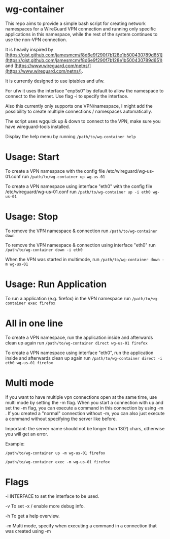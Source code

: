 # wg-container
This repo aims to provide a simple bash script for creating network namespaces for a WireGuard VPN connection and running only specific applications in this namespace, while the rest of the system continues to use the non-VPN connection.

It is heavily inspired by [https://gist.github.com/jamesmcm/f8d6e9f290f7b128e1b500430789d651](https://gist.github.com/jamesmcm/f8d6e9f290f7b128e1b500430789d651) and [https://www.wireguard.com/netns/](https://www.wireguard.com/netns/).

It is currently designed to use iptables and ufw.

For ufw it uses the interface "enp5s0" by default to allow the namespace to connect to the internet. Use flag -i to specify the interface.

Also this currently only supports one VPN/namespace, I might add the possibility to create multiple connections / namespaces automatically.

The script uses wgquick up & down to connect to the VPN, make sure you have wireguard-tools installed.

Display the help menu by running ```/path/to/wg-container help```

# Usage: Start
To create a VPN namespace with the config file /etc/wireguard/wg-us-01.conf run ```/path/to/wg-container up wg-us-01```

To create a VPN namespace using interface "eth0" with the config file /etc/wireguard/wg-us-01.conf run ```/path/to/wg-container up -i eth0 wg-us-01```

# Usage: Stop
To remove the VPN namespace & connection run ```/path/to/wg-container down```

To remove the VPN namespace & connection using interface "eth0" run ```/path/to/wg-container down -i eth0```

When the VPN was started in multimode, run ```/path/to/wg-container down -m wg-us-01```

# Usage: Run Application
To run a application (e.g. firefox) in the VPN namespace run ```/path/to/wg-container exec firefox```

# All in one line
To create a VPN namespace, run the application inside and afterwards clean up again run ```/path/to/wg-container direct wg-us-01 firefox```

To create a VPN namespace using interface "eth0", run the application inside and afterwards clean up again run ```/path/to/wg-container direct -i eth0 wg-us-01 firefox```

# Multi mode
If you want to have multiple vpn connections open at the same time, use multi mode by setting the -m flag. When you start a connection with up and set the -m flag, you can execute a command in this connection by using -m <servername>. If you created a "normal" connection without -m, you can also just execute a command without specifying the server like before.

Important: the server name should not be longer than 13(?) chars, otherwise you will get an error.

Example:

```/path/to/wg-container up -m wg-us-01 firefox```

```/path/to/wg-container exec -m wg-us-01 firefox```

# Flags
-i INTERFACE to set the interface to be used.

-v To set -x / enable more debug info.

-h To get a help overview.

-m Multi mode, specify when executing a command in a connection that was created using -m
